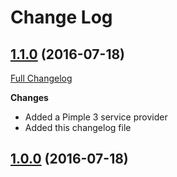 # Change Log

## [1.1.0](https://github.com/CMProductions/cache/tree/1.1.0) (2016-07-18)
[Full Changelog](https://github.com/skywinder/github-changelog-generator/compare/1.0.0...1.1.0)

**Changes**

- Added a Pimple 3 service provider
- Added this changelog file

## [1.0.0](https://github.com/CMProductions/cache/tree/1.0.0) (2016-07-18)